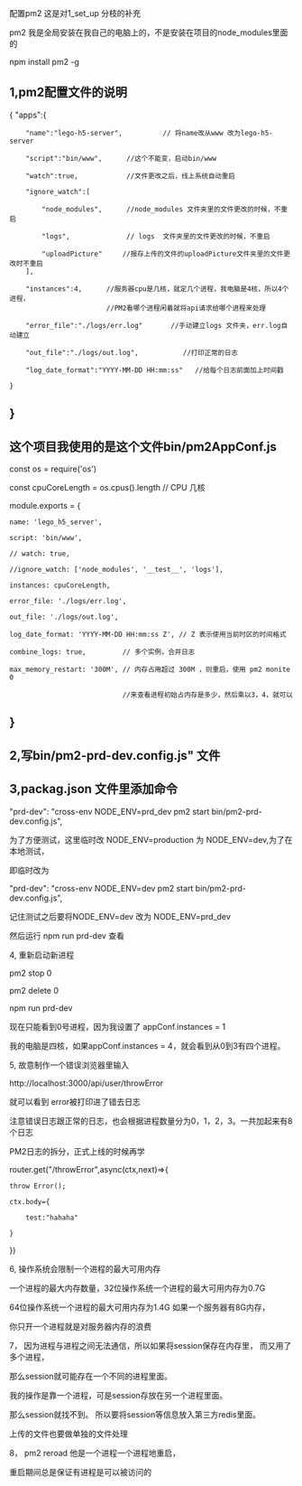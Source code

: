 配置pm2 这是对1_set_up 分枝的补充

pm2 我是全局安装在我自己的电脑上的，不是安装在项目的node_modules里面的

npm install pm2 -g


1,pm2配置文件的说明 
---------------------------------------------------------------------
{
    "apps":{

        "name":"lego-h5-server",          // 将name改从www 改为lego-h5-server
        
        "script":"bin/www",      //这个不能变，启动bin/www
        
        "watch":true,            //文件更改之后，线上系统自动重启
        
        "ignore_watch":[  

            "node_modules",      //node_modules 文件夹里的文件更改的时候，不重启
            
            "logs",              // logs  文件夹里的文件更改的时候，不重启
            
            "uploadPicture"     //报存上传的文件的uploadPicture文件夹里的文件更改时不重启
        ], 

        "instances":4,      //服务器cpu是几核，就定几个进程，我电脑是4核，所以4个进程，
                            //PM2看哪个进程闲着就将api请求给哪个进程来处理

        "error_file":"./logs/err.log"       //手动建立logs 文件夹，err.log自动建立
        
        "out_file":"./logs/out.log",           //打印正常的日志
        
        "log_date_format":"YYYY-MM-DD HH:mm:ss"   //给每个日志前面加上时间戳

    }

}
--------------------------------------------

这个项目我使用的是这个文件bin/pm2AppConf.js
--------------------------------------------
const os = require('os')

const cpuCoreLength = os.cpus().length // CPU 几核

module.exports = {

    name: 'lego_h5_server',

    script: 'bin/www',

    // watch: true,

    //ignore_watch: ['node_modules', '__test__', 'logs'],

    instances: cpuCoreLength,

    error_file: './logs/err.log',

    out_file: './logs/out.log',

    log_date_format: 'YYYY-MM-DD HH:mm:ss Z', // Z 表示使用当前时区的时间格式

    combine_logs: true,         // 多个实例，合并日志

    max_memory_restart: '300M', // 内存占用超过 300M ，则重启，使用 pm2 monite 0

                                //来查看进程初始占内存是多少，然后乘以3，4，就可以

}
-----------------------------------------------
2,写bin/pm2-prd-dev.config.js" 文件
----------------------------------------------------

3,packag.json 文件里添加命令
----------------------------------------------
"prd-dev": "cross-env NODE_ENV=prd_dev pm2 start bin/pm2-prd-dev.config.js",

为了方便测试，这里临时改 NODE_ENV=production 为 NODE_ENV=dev,为了在本地测试，

即临时改为

"prd-dev": "cross-env NODE_ENV=dev pm2 start bin/pm2-prd-dev.config.js",

记住测试之后要将NODE_ENV=dev 改为 NODE_ENV=prd_dev

然后运行 npm run prd-dev  查看


4, 重新启动新进程

 pm2 stop 0 

 pm2 delete 0 

 npm run prd-dev

 现在只能看到0号进程，因为我设置了 appConf.instances = 1

 我的电脑是四核，如果appConf.instances = 4，就会看到从0到3有四个进程。

5, 故意制作一个错误浏览器里输入

   http://localhost:3000/api/user/throwError

   就可以看到 error被打印进了错去日志

   注意错误日志跟正常的日志，也会根据进程数量分为0，1，2，3。一共加起来有8个日志

   PM2日志的拆分，正式上线的时候再学

router.get("/throwError",async(ctx,next)=>{

    throw Error();

    ctx.body={

        test:"hahaha"

    }

})

6, 
操作系统会限制一个进程的最大可用内存

一个进程的最大内存数量，32位操作系统一个进程的最大可用内存为0.7G 

64位操作系统一个进程的最大可用内存为1.4G 如果一个服务器有8G内存，

你只开一个进程就是对服务器内存的浪费

7，
因为进程与进程之间无法通信，所以如果将session保存在内存里， 而又用了多个进程，

那么session就可能存在一个不同的进程里面。

我的操作是靠一个进程，可是session存放在另一个进程里面。 

那么session就找不到。 所以要将session等信息放入第三方redis里面。

上传的文件也要做单独的文件处理

8，
pm2 reroad 他是一个进程一个进程地重启，

重启期间总是保证有进程是可以被访问的